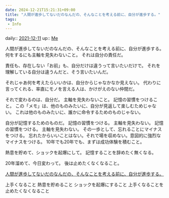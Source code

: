 ```yaml
---
date: 2024-12-21T15:21:31+09:00
title: "人間が進歩してないだのなんだの、そんなことを考える前に、自分が進歩する。"
tags:
 - Info
---
```


daily:: [2021-12-11](Daily_Note/2021-12-11.md)
up:: [Me](../Bar/Novel/Chaos/Me.md)

人間が進歩してないだのなんだの、そんなことを考える前に、自分が進歩する。
何をするにも主軸を見失わないこと。
それは自分の責任だ。

責任も、存在しない「お前」も、自分だけは違うって言いたいだけで。
それを理解している自分は違うんだと、そう言いたいんだ。

それじゃあ何を考えたらいいかは、自分からじゃなかなか見えない。
代わりに言ってくれる、率直にモノを言える人は、かけがえのない仲間だ。

それで変わるのは、自分だ。
主軸を見失わないこと。
記憶の習慣をつけること。
この「メモ」は、他のものみたいに、自分が見返して楽しむためじゃない。
これは他のものみたいに、誰かに命令するためのものじゃない。

自分が記憶するためのものだ。
記憶の習慣をつける。
主軸を見失わない。
記憶の習慣をつける。
主軸を見失わない。
その一歩として、忘れることにマイナスをつける。
忘れたからいいことはない。それで場を収めない。意図的に強烈なマイナスをつける。
10年でも20年でも、まずは成功体験を積むこと。

熱意を貯めて、ショックを起爆にして。
記憶することを辞めたく無くなる。

20年溜めて、今日変わって。
後は止めたくなくなること。

[人間が進歩してないだのなんだの、そんなことを考える前に、自分が進歩する。](人間が進歩してないだのなんだの、そんなことを考える前に、自分が進歩する。.md)

上手くなること
熱意を貯めること
ショックを起爆にすること
上手くなることを止めたくなくなること